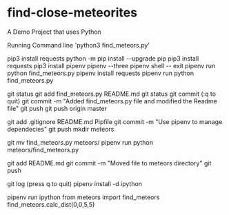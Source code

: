 # find-close-meteorites
A Demo Project that uses Python


Running Command line
'python3 find_meteors.py'



pip3 install requests
python -m pip install --upgrade pip
pip3 install requests
pip3 install pipenv
pipenv --three
pipenv shell
-- exit
pipenv run python find_meteors.py
pipenv install requests
pipenv run python find_meteors.py


git status
git add find_meteors.py README.md
git status
git commit (:q to quit)
git commit -m "Added find_meteors.py file and modified the Readme file"
git push
git push origin master


git add .gitignore README.md Pipfile
git commit -m "Use pipenv to manage dependecies"
git push
mkdir meteors

git mv find_meteors.py meteors/
pipenv run python meteors/find_meteors.py

git add README.md
git commit -m "Moved file to meteors directory"
git push


git log (press q to quit)
pipenv install -d ipython

pipenv run ipython
from meteors import find_meteors
find_meteors.calc_dist(0,0,5,5)
